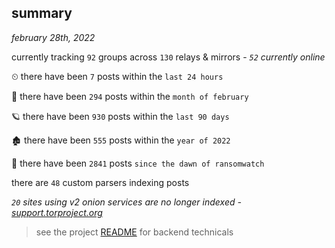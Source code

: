 
## summary
_february 28th, 2022_

currently tracking `92` groups across `130` relays & mirrors - _`52` currently online_

⏲ there have been `7` posts within the `last 24 hours`

🦈 there have been `294` posts within the `month of february`

🪐 there have been `930` posts within the `last 90 days`

🏚 there have been `555` posts within the `year of 2022`

🦕 there have been `2841` posts `since the dawn of ransomwatch`

there are `48` custom parsers indexing posts

_`20` sites using v2 onion services are no longer indexed - [support.torproject.org](https://support.torproject.org/onionservices/v2-deprecation/)_

> see the project [README](https://github.com/thetanz/ransomwatch#ransomwatch--) for backend technicals

